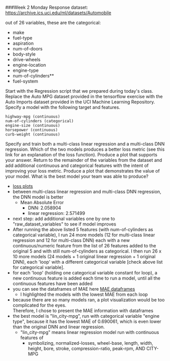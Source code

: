 ###Week 2 Monday Response
dataset: https://archive.ics.uci.edu/ml/datasets/Automobile 

out of 26 variables, these are the categorical:
- make       
-  fuel-type  
-  aspiration  
-  num-of-doors  
-  body-style   
-  drive-wheels 
-  engine-location 
-  engine-type  
-  num-of-cylinders**
-  fuel-system

Start with the Regression script that we prepared during today's class. Replace the Auto MPG dataset provided in the tensorflow exercise with the Auto Imports dataset provided in the UCI Machine Learning Repository. Specify a model with the following target and features.

    highway-mpg (continuous)
    num-of-cylinders (categorical)
    engine-size (continuous)
    horsepower (continuous)
    curb-weight (continuous)

Specify and train both a multi-class linear regression and a multi-class DNN regression. Which of the two models produces a better loss metric (see this link for an explanation of the loss function). 
Produce a plot that supports your answer. Return to the remainder of the variables from the dataset and add additional continuous and categorical features with the intent of improving your loss metric. 
Produce a plot that demonstrates the value of your model. What is the best model your team was able to produce?
- [loss plots](mon2_images.md)
- between multi-class linear regression and multi-class DNN regression, the DNN model is better
    - Mean Absolute Error
        - DNN: 2.058904
        - linear regression: 2.571499
- next step: add additional variables one by one to "raw_dataset_variables" to see if model improves    
- After running the above listed 5 features (with num-of-cylinders as categorical variable), I run 24 more models (12 for multi-class linear
  regression and 12 for multi-class DNN)
each with a new continuous/numeric feature from the list of 26 features added to the original 5 and with still num-of-cylinders as
  categorical.  I then run 26 x 10 more models (24 models + 1 original linear regression + 1 original DNN), each 'loop' with a different categorical variable [check above list for categorical
  variable].
- for each 'loop' (holding one categorical variable constant for loop), a new continuous feature is added each time to run a model, 
  until all the continuous features have been added
- you can see the dataframes of MAE here [MAE dataframes](mon2_df.md)  
    - I highlighted the models with the lowest MAE from each loop
- because there are so many models ran, a plot visualization would be too complicated for the eyes.  
  Therefore, I chose to present the MAE information with dataframes
- the best model is "lin_city-mpg", run with categorical variable "engine type", because it has the lowest MAE
of 0.690061, which is even lower than the original DNN and linear regression.
  - "lin_city-mpg" means linear regression model run with continuous features of
    - symbolizing, normalized-losses, wheel-base, length, width, height, bore, stroke, compression-ratio, peak-rpm, AND CITY-MPG